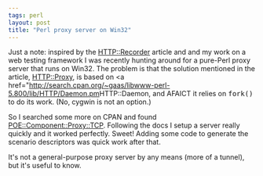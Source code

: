 ```yaml
---
tags: perl
layout: post
title: "Perl proxy server on Win32"
---
```




Just a note: inspired by the <a href="http://www.perl.com/pub/a/2004/06/04/recorder.html">HTTP::Recorder</a> article and and my work on a web testing framework I was recently hunting around for a pure-Perl proxy server that runs on Win32. The problem is that the solution mentioned in the article, <a href="http://search.cpan.org/dist/HTTP-Proxy/">HTTP::Proxy</a>, is based on <a href="http://search.cpan.org/~gaas/libwww-perl-5.800/lib/HTTP/Daemon.pm</a>HTTP::Daemon</a>, and AFAICT it relies on <tt>fork()</tt> to do its work. (No, cygwin is not an option.)

<p>So I searched some more on CPAN and found <a href="http://search.cpan.org/dist/POE-Component-Proxy-TCP/">POE::Component::Proxy::TCP</a>. Following the docs I setup a server really quickly and it worked perfectly. Sweet! Adding some code to generate the scenario descriptors was quick work after that.</p>

<p>It's not a general-purpose proxy server by any means (more of a tunnel), but it's useful to know.</p>


